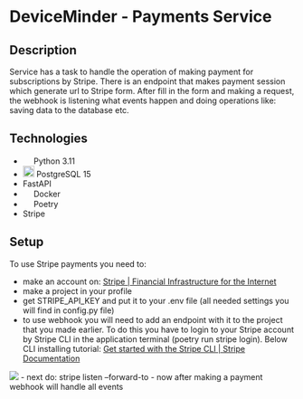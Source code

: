 # DeviceMinder - Payments Service

## Description
<p>
   Service has a task to handle the operation of making payment for subscriptions by Stripe. There is an endpoint that makes payment session which generate url to Stripe form. After fill in the form and making a request, the webhook is listening what events happen and doing operations like: saving data to the database etc.
</p>

## Technologies

<ul>
  <li><img src="https://github.com/mmackowsky/HabitualLife/assets/123114901/8cc0785a-7f2c-4efd-8891-7f796c934ad8" width=15> Python 3.11</li>
  <li><img src="https://github.com/mmackowsky/HabitualLife/assets/123114901/9ffb3ef3-76a6-48da-acf2-787e8062d05e" width=20> PostgreSQL 15</li>
  <li>FastAPI</li>
  <li><img src="https://github.com/mmackowsky/HabitualLife/assets/123114901/3ab3f47d-b088-4473-bec4-330882f78bfb" width=15> Docker</li>
  <li><img src="https://github.com/mmackowsky/HabitualLife/assets/123114901/fd90329c-e363-430a-8593-952ac694c1be" width="15"> Poetry</li>
  <li>Stripe</li>
</ul>

## Setup
To use Stripe payments you need to:
- make an account on: [Stripe | Financial Infrastructure for the Internet](https://stripe.com/en-pl)
- make a project in your profile
- get STRIPE_API_KEY and put it to your .env file (all needed settings you will find in config.py file)
- to use webhook you will need to add an endpoint with it to the project that you made earlier. To do this you have to login to your Stripe account by Stripe CLI in the application terminal (poetry run stripe login). Below CLI installing tutorial: [Get started with the Stripe CLI | Stripe Documentation](https://docs.stripe.com/stripe-cli)
<img src="https://github.com/mmackowsky/dm-payments/assets/123114901/1b1a00ea-0fdd-4fda-bf30-12778507fc41">
- next do: stripe listen –forward-to <path_to_endpoint>
- now after making a payment webhook will handle all events
